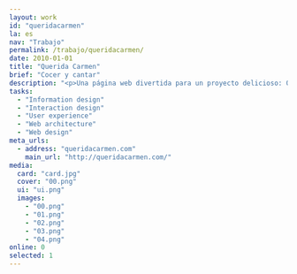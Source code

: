 ```yaml
---
layout: work
id: "queridacarmen"
la: es
nav: "Trabajo"
permalink: /trabajo/queridacarmen/
date: 2010-01-01
title: "Querida Carmen"
brief: "Cocer y cantar"
description: "<p>Una página web divertida para un proyecto delicioso: Querida Carmen quiere que cocines menos y comas mejor.</p>"
tasks:
  - "Information design"
  - "Interaction design"
  - "User experience"
  - "Web architecture"
  - "Web design"
meta_urls:
  - address: "queridacarmen.com"
    main_url: "http://queridacarmen.com/"
media:
  card: "card.jpg"
  cover: "00.png"
  ui: "ui.png"
  images:
    - "00.png"
    - "01.png"
    - "02.png"
    - "03.png"
    - "04.png"
online: 0
selected: 1
---
```

